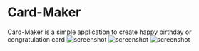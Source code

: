 # Card-Maker
Card-Maker is a simple application to create happy birthday or congratulation card
![screenshot](Card-Maker/Screenshot_20180820-085554.png "Main Menu")
![screenshot](Card-Maker/Screenshot_20180820-085610.png "Input Sample")
![screenshot](Card-Maker/Screenshot_20180820-085614.png "Output Sample")
